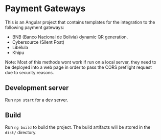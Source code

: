 # Payment Gateways

 This is an Angular project that contains templates for the integration to the following payment gateways:
 
 - BNB (Banco Nacional de Bolivia) dynamic QR generation.
 - Cybersource (Silent Post)
 - Libélula
 - Khipu

Note: Most of this methods wont work if run on a local server, they need to be deployed into a web page in order to pass the CORS preflight request due to security reasons.

## Development server

Run `npm start` for a dev server.

## Build

Run `ng build` to build the project. The build artifacts will be stored in the `dist/` directory.
